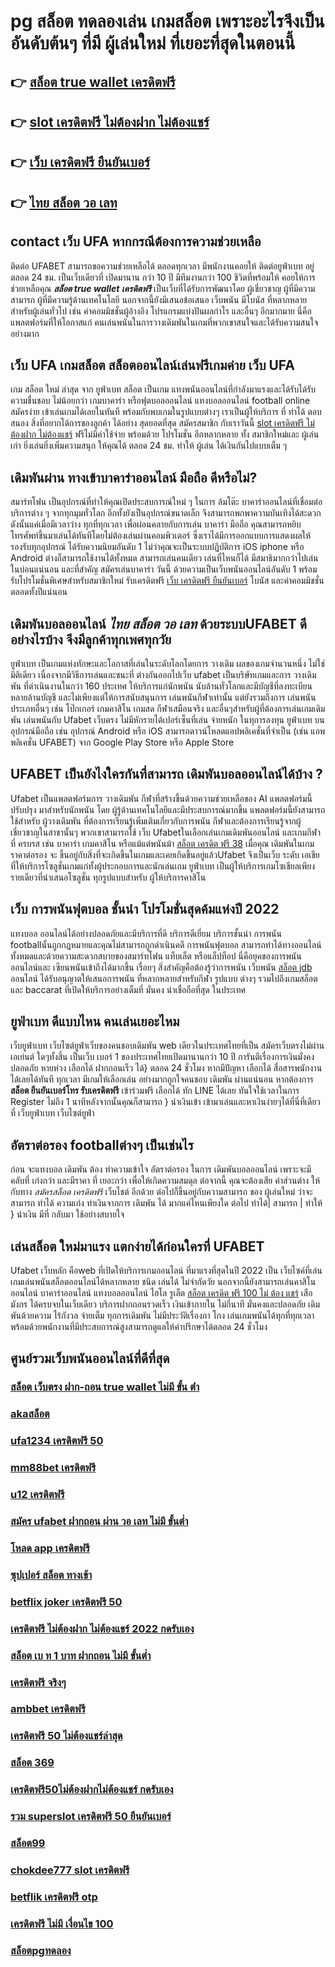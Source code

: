 # pg สล็อต ทดลองเล่น  เกมสล็อต เพราะอะไรจึงเป็น อันดับต้นๆ  ที่มี ผู้เล่นใหม่ ที่เยอะที่สุดในตอนนี้

## 👉 [สล็อต true wallet เครดิตฟรี](https://mabet.net/20-free-100/)
## 👉 [slot เครดิตฟรี ไม่ต้องฝาก ไม่ต้องแชร์](https://mabet.net/register/)
## 👉 [เว็บ เครดิตฟรี ยืนยันเบอร์](https://member.mabet.net/?action=login)
## 👉 [ไทย สล็อต วอ เลท](https://mabet.net/credit-free-50/)

##  contact เว็บ UFA หากกรณีต้องการความช่วยเหลือ

ติดต่อ UFABET สามารถขอความช่วยเหลือได้ ตลอดทุกเวลา มีพนักงานคอยให้  ติดต่อยูฟ่าเบท อยู่ตลอด 24 ชม. เป็นเว็บเดียวที่ เปิดมานาน กว่า 10 ปี มีทีมงานกว่า 100 ชีวิตที่พร้อมให้ คอยให้การช่วยเหลือคุณ ***สล็อต true wallet เครดิตฟรี*** เป็นเว็บที่ได้รับการพัฒนาโดย ผู้เชี่ยวชาญ ผู้ที่มีความสามารถ ผู้ที่มีความรู้ด้านเทคโนโลยี นอกจากนี้ยังมีเสนอข้อเสนอ  เว็บพนัน มีโบนัส  ที่หลากหลายสำหรับผู้เล่นทั่วไป เช่น ค่าคอมมิชชั่นผู้อ้างอิง โปรแกรมแบ่งปันผลกำไร และอื่นๆ อีกมากมาย นี่คือแพลตฟอร์มที่ให้โอกาสแก่ คนเล่นพนันในการวางเดิมพันในเกมที่พวกเขาสนใจและได้รับความสนใจอย่างมาก

## เว็บ UFA เกมสล็อต  สล็อตออนไลน์เล่นฟรีเกมค่าย เว็บ UFA

 เกม สล็อต ใหม่ ล่าสุด จาก ยูฟ่าเบท สล็อต  เป็นเกม แทงพนันออนไลน์ที่กำลังมาแรงและได้รับได้รับความชื่นชอบ ไม่น้อยกว่า  เกมบาคาร่า  หรือฟุตบอลออนไลน์ แทงบอลออนไลน์ football online  สมัครง่าย เข้าเล่นเกมได้เลยในทันที พร้อมกับพบเกมในรูปแบบต่างๆ  เราเป็นผู้ให้บริการ ที่ ทำได้ ตอบสนอง  สิ่งที่อยากได้การของลูกค้า ได้อย่าง สุดยอดที่สุด สมัครสมาชิก กับเราวันนี้ [slot เครดิตฟรี ไม่ต้องฝาก ไม่ต้องแชร์](https://member.mabet.net/?action=login) ฟรีไม่มีค่าใช้จ่าย พร้อมด้วย โปรโมชั่น อีกหลากหลาย  ทั้ง สมาชิกใหม่และ ผู้เล่น เก่า ยิ่งเล่นยิ่งเพิ่มความสนุก ให้คุณได้ ตลอด 24 ชม.  ทำให้ ผู้เล่น  ได้เงินกันไปแบบเต็ม ๆ


## เดิมพันผ่าน ทางเข้าบาคาร่าออนไลน์ มือถือ  ดีหรือไม่?

สมาร์ทโฟน เป็นอุปกรณ์ที่ทำให้คุณเปิดประสบการณ์ใหม่ ๆ ในการ  ล้มโต๊ะ บาคาร่าออนไลน์ที่เชื่อมต่อบริการต่าง ๆ จากทุกมุมทั่วโลก อีกทั้งยังเป็นอุปกรณ์ขนาดเล็ก จึงสามารถพกพาความบันเทิงได้สะดวกดังนั้นแค่เมื่อมีเวลาว่าง  ทุกที่ทุกเวลา เพื่อผ่อนคลายกับการเล่น บาคาร่า มือถือ คุณสามารถหยิบโทรศัพท์ขึ้นมาเล่นได้ทันทีโดยไม่ต้องเล่นผ่านคอมพิวเตอร์ ซึ่งเราได้มีการออกแบบการแสดงผลให้รองรับทุกอุปกรณ์  ได้รับความนิยมอันดับ 1  ไม่ว่าคุณจะเป็นระบบปฏิบัติการ iOS iphone หรือ Android ต่างก็สามารถใช้งานได้ทั้งหมด สามารถเล่นคนเดียว เล่นที่ไหนก็ได้ มีสมาธิมากกว่าไปเล่นในบ่อนแน่นอน และที่สำคัญ สมัครเล่นบาคาร่า วันนี้ ด้วยความเป็นเว็บพนันออนไลน์อันดับ 1  พร้อมรับโปรโมชั่นพิเศษสำหรับสมาชิกใหม่ รับเครดิตฟรี [เว็บ เครดิตฟรี ยืนยันเบอร์](https://mabet.net/credit-free-50/) โบนัส และค่าคอมมิชชั่นตลอดทั้งปีแน่นอน


##  เดิมพันบอลออนไลน์ *ไทย สล็อต วอ เลท* ด้วยระบบUFABET ดีอย่างไรบ้าง จึงมีลูกค้าทุกเพศทุกวัย

 ยูฟ่าเบท เป็นเกมแห่งทักษะและโอกาสที่เล่นในระดับโลกโดยการ วางเดิม ผลของเกมจำนวนหนึ่ง ไม่ใช่มิติเดียว เนื่องจากมีวิธีการเล่นและชนะที่ ต่างกันออกไปเว็บ ufabet เป็นบริษัทเกมและการ วางเดิมพัน ที่ดำเนินงานในกว่า 160 ประเทศ ให้บริการแก่นักพนัน นับล้านทั่วโลกและมีบัญชีที่ลงทะเบียนหลายล้านบัญชี และไม่เพียงแต่ให้การสนับสนุนการ เล่นพนันกีฬาเท่านั้น แต่ยังรวมถึงการ เล่นพนัน ประเภทอื่นๆ เช่น โป๊กเกอร์ เกมคาสิโน เกมสด กีฬาเสมือนจริง และอื่นๆสำหรับผู้ที่ต้องการเล่นเกมเดิมพัน เล่นพนันกับ Ufabet เว็บตรง ไม่มีหักรายได้เปอร์เซ็นที่เล่น  จ่ายหนัก ในทุการลงทุน  ยูฟ่าเบท  บนอุปกรณ์มือถือ เช่น อุปกรณ์ Android หรือ iOS สามารถดาวน์โหลดแอปพลิเคชั่นที่จำเป็น (เช่น แอพพลิเคชั่น UFABET) จาก Google Play Store หรือ Apple Store 


## UFABET เป็นยังไงใครกันที่สามารถ เดิมพันบอลออนไลน์ได้บ้าง ?

Ufabet เป็นแพลตฟอร์มการ วางเดิมพัน กีฬาที่สร้างขึ้นด้วยความช่วยเหลือของ AI แพลตฟอร์มนี้ปรับปรุง มาสำหรับนักพนัน โดย ผู้รู้ด้านเทคโนโลยีและมีประสบการณ์มากขึ้น แพลตฟอร์มนี้ยังสามารถใช้สำหรับ ผู้วางเดิมพัน ที่ต้องการเรียนรู้เพิ่มเติมเกี่ยวกับการพนัน กีฬาและต้องการเรียนรู้จากผู้เชี่ยวชาญในสาขานั้นๆ พวกเขาสามารถใช้  เว็บ Ufabetในเลือกเล่นเกมเดิมพันออนไลน์ และเกมกีฬาที่ ครบรส เช่น บาคาร่า เกมคาสิโน หรือแม้แต่พนันม้า [สล็อต เครดิต ฟรี 38](https://mabet.net/credit-free-100/) เมื่อคุณ เดิมพันในเกมราคาต่อรอง จะ ขึ้นอยู่กับสิ่งที่จะเกิดขึ้นในเกมและเคยเกิดขึ้นอยู่แล้วUfabet  จึงเป็นเว็บ ระดับ เอเชีย ที่ให้บริการโซลูชั่นเกมแก่ทั้งผู้ประกอบการและนักเล่นเกม  ยูฟ่าเบท เป็นผู้ให้บริการเกมโซเชียลเพียงรายเดียวที่นำเสนอโซลูชั่น ทุกรูปแบบสำหรับ ผู้ให้บริการคาสิโน 


## เว็บ  การพนันฟุตบอล ชั้นนำ  โปรโมชั่นสุดค้มแห่งปี 2022

แทงบอล ออนไลน์ได้อย่างปลอดภัยและมีบริการที่ดี บริการดีเยี่ยม บริการชั้นนำ การพนัน  footballนั้นถูกกฎหมายและคุณไม่สามารถถูกดำเนินคดี  การพนันฟุตบอล สามารถทำได้ทางออนไลน์ทั้งหมดและด้วยความสะดวกสบายของสมาร์ทโฟน แท็บเล็ต หรือแล็ปท็อป นี่คือยุคของการพนันออนไลน์และ เซียนพนันเข้าถึงได้มากขึ้น เรื่อยๆ สิ่งสำคัญคือต้องรู้ว่าการพนัน เว็บพนัน [สล็อต jdb](https://mabet.net/) ออนไลน์ ได้รับอนุญาตให้เสนอการพนัน ที่หลากหลายสำหรับกีฬา รูปแบบ ต่างๆ รวมไปถึงเกมสล็อต  และ baccarat ที่เปิดให้บริการอย่างเต็มที่ มั่นคง น่าเชื่อถือที่สุด ในประเทศ 

## ยูฟ่าเบท  ดีแบบไหน คนเล่นเยอะไหม

  เว็บยูฟ่าเบท เว็บไซต์ยูฟ่าเว็บของคนชอบเดิมพัน web เดียวในประเทศไทยที่เป็น สมัครเว็บตรงไม่ผ่านเอเย่นต์   ใดๆทั้งสิ้น เป็นเว็บ เบอร์ 1 ของประเทศไทยเปิดมานานกว่า 10 ปี การันตีเรื่องการเงินมั่งคงปลอดภัย หายห่วง  เลือกได้ ฝากถอนเร็ว ได้} ตลอด 24 ชั่วโมง หากมีปัญหา เลือกได้  สื่อสารพนักงานได้เลยได้ทันที ทุกเวลา  มีเกมให้เลือกเล่น อย่างมากถูกใจคนชอบ เดิมพัน ผ่านแน่นอน หากต้องการ  **สล็อต ยืนยันเบอร์โทร รับเครดิตฟรี** เข้าร่วมฟรี  เลือกได้ ทัก LINE  ได้เลย ทันใจใช้เวลาในการ Register ไม่ถึง 1 นาทีหลังจากนั้นคุณก็สามารถ } นำเงินเข้า เข้ามาเล่นและหาเงินง่ายๆได้ที่นี่ที่เดียวที่ เว็บยูฟ่าเบท เว็บไซต์ยูฟ่า


##  อัตราต่อรอง footballต่างๆ  เป็นเช่นไร

ก่อน จะแทงบอล เดิมพัน  ต้อง  ทำความเข้าใจ   อัตราต่อรอง ในการ เดิมพันบอลออนไลน์ เพราะจะมี คลับที่ เก่งกว่า และมีราคา ที่ เยอะกว่า เพื่อให้เกิดความสมดุล   ต่อจากนี้ คุณจะต้องเสีย  ค่าส่วนต่าง ให้กับทาง *สมัครสล็อต เครดิตฟรี* เว็บไชต์  อีกด้วย ต่อไปก็ขึ้นอยู่กับความสามารถ  ของ ผู้เล่นใหม่  ว่าจะสามารถ ทำได้ ความเก่ง ทำเงินจากการ  เดิมพัน ได้ มากแค่ไหนเพียงใด  ต่อไป  ทำได้| สามารถ | ทำให้ }  นำเงิน  มีที่   กลับมา  ใช้อย่างสบายใจ

## เล่นสล็อต ใหม่มาแรง แตกง่ายได้ก่อนใครที่  UFABET

 Ufabet เว็บหลัก คือweb ที่เปิดให้บริการเกมออนไลน์ ที่มาแรงที่สุดในปี 2022 เป็น เว็บไซค์ที่เล่น เกมเล่นพนันสล็อตออนไลน์ได้หลากหลาย ชนิด  เล่นได้ ไม่จำกัดวัย นอกจากนี้ยังสามารถเล่นคาสิโนออนไลน์ บาคาร่าออนไลน์ แทงบอลออนไลน์ ไฮโล รูเล็ต [สล็อต เครดิต ฟรี 100 ไม่ ต้อง แชร์](https://mabet.net/pg-slot-credit-free/) เสือมังกร ได้ครบจบในเว็บเดียว บริการฝากถอนรวดเร็ว  เงินเข้าภายใน ไม่กี่นาที  มั่นคงและปลอดภัย เดิมพันด้วยความ ไร้กังวล จ่ายเต็ม ทุกการเดิมพัน ไม่มีประวัติเรื่องกา โกง เล่นเกมพนันได้ทุกที่ทุกเวลา พร้อมด้วยพนักงานที่มีประสบการณ์สูงสามารถดูแลให้คำปรึกษาได้ตลอด 24 ชั่วโมง


## ศูนย์รวมเว็บพนันออนไลน์ที่ดีที่สุด

### [สล็อต เว็บตรง ฝาก-ถอน true wallet ไม่มี ขั้น ต่ํา](https://atom.io/themes/MABET.net%20โบนัสเยอะที่สุด%20เครดิตฟรี%20ไม่ต้องฝากไม่ต้องแชร์%202022%20ล่าสุด%20008%20สล็อต%20ฝาก%2020%20รับ%20100%20แตกหนัก)
### [akaสล็อต](https://atom.io/themes/MABET.net%20โบนัสเยอะที่สุด%20เครดิตฟรี%20avg168slot%20008%20สล็อต%20ฝาก%2020%20รับ%20100%20แตกหนัก)
### [ufa1234 เครดิตฟรี 50](https://atom.io/themes/MABET.net%20โบนัสเยอะที่สุด%20สล็อต%20ค่าย%20jili%20008%20สล็อต%20ฝาก%2020%20รับ%20100%20แตกหนัก)
### [mm88bet เครดิตฟรี](https://atom.io/themes/MABET.net%20โบนัสเยอะที่สุด%20สล็อตxoทั้งหมด%20008%20สล็อต%20ฝาก%2020%20รับ%20100%20แตกหนัก)
### [u12 เครดิตฟรี](https://atom.io/themes/MABET.net%20โบนัสเยอะที่สุด%20สล็อตxo%20ออโต้%20008%20สล็อต%20ฝาก%2020%20รับ%20100%20แตกหนัก)
### [สมัคร ufabet ฝากถอน ผ่าน วอ เลท ไม่มี ขั้นต่ำ](https://atom.io/themes/MABET.net%20โบนัสเยอะที่สุด%20betflik%20เครดิตฟรี%202021%20008%20สล็อต%20ฝาก%2020%20รับ%20100%20แตกหนัก)
### [โหลด app เครดิตฟรี](https://atom.io/themes/MABET.net%20โบนัสเยอะที่สุด%20สมัคร%20ufabet%20ขั้นต่ำ%20100%20008%20สล็อต%20ฝาก%2020%20รับ%20100%20แตกหนัก)
### [ซุปเปอร์ สล็อต ทางเข้า](https://atom.io/themes/MABET.net%20โบนัสเยอะที่สุด%20superslotxdเครดิตฟรี50%20008%20สล็อต%20ฝาก%2020%20รับ%20100%20แตกหนัก)
### [betflix joker เครดิตฟรี 50](https://atom.io/themes/MABET.net%20โบนัสเยอะที่สุด%20456สล็อต%20008%20สล็อต%20ฝาก%2020%20รับ%20100%20แตกหนัก)
### [เครดิตฟรี ไม่ต้องฝาก ไม่ต้องแชร์ 2022 กดรับเอง](https://atom.io/themes/MABET.net%20โบนัสเยอะที่สุด%20thaislotเครดิตฟรี%20008%20สล็อต%20ฝาก%2020%20รับ%20100%20แตกหนัก)
### [สล็อต เบ ท 1 บาท ฝากถอน ไม่มี ขั้นต่ำ](https://atom.io/themes/MABET.net%20โบนัสเยอะที่สุด%20รวมสล็อตทุกค่ายในเว็บเดียว%20เครดิตฟรี%20008%20สล็อต%20ฝาก%2020%20รับ%20100%20แตกหนัก)
### [เครดิตฟรี จริงๆ](https://atom.io/themes/MABET.net%20โบนัสเยอะที่สุด%20โหลด%20app%20เครดิตฟรี%20008%20สล็อต%20ฝาก%2020%20รับ%20100%20แตกหนัก)
### [ambbet เครดิตฟรี](https://atom.io/themes/MABET.net%20โบนัสเยอะที่สุด%20สล็อต%20เดโม่%20008%20สล็อต%20ฝาก%2020%20รับ%20100%20แตกหนัก)
### [เครดิตฟรี 50 ไม่ต้องแชร์ล่าสุด](https://atom.io/themes/MABET.net%20โบนัสเยอะที่สุด%20สล็อต%20เครดิตฟรี%2050%20บาท%20แค่สมัคร%20008%20สล็อต%20ฝาก%2020%20รับ%20100%20แตกหนัก)
### [สล็อต 369](https://atom.io/themes/MABET.net%20โบนัสเยอะที่สุด%20สล็อตspg%20008%20สล็อต%20ฝาก%2020%20รับ%20100%20แตกหนัก)
### [เครดิตฟรี50ไม่ต้องฝากไม่ต้องแชร์ กดรับเอง](https://atom.io/themes/MABET.net%20โบนัสเยอะที่สุด%20สล็อต%20wallet%20เครดิตฟรี%20008%20สล็อต%20ฝาก%2020%20รับ%20100%20แตกหนัก)
### [รวม superslot เครดิตฟรี 50 ยืนยันเบอร์](https://atom.io/themes/MABET.net%20โบนัสเยอะที่สุด%20เครดิตฟรี50ทํายอด300ถอน300ล่าสุด%20008%20สล็อต%20ฝาก%2020%20รับ%20100%20แตกหนัก)
### [สล็อต99](https://atom.io/themes/MABET.net%20โบนัสเยอะที่สุด%20spinix%20เครดิตฟรี300%20008%20สล็อต%20ฝาก%2020%20รับ%20100%20แตกหนัก)
### [chokdee777 slot เครดิตฟรี](https://atom.io/themes/MABET.net%20โบนัสเยอะที่สุด%20สล็อต%20เกมส์%20ไหนดี%20โบนัสแตกบ่อย%202021%20008%20สล็อต%20ฝาก%2020%20รับ%20100%20แตกหนัก)
### [betflik เครดิตฟรี otp](https://atom.io/themes/MABET.net%20โบนัสเยอะที่สุด%20สมัคร%20ufabet%20วอเลท%20เครดิตฟรี%20008%20สล็อต%20ฝาก%2020%20รับ%20100%20แตกหนัก)
### [เครดิตฟรี ไม่มี เงื่อนไข 100](https://atom.io/themes/MABET.net%20โบนัสเยอะที่สุด%20superslot%20เครดิตฟรี%20ยืนยันotp%20008%20สล็อต%20ฝาก%2020%20รับ%20100%20แตกหนัก)
### [สล็อตpgทดลอง](https://atom.io/themes/MABET.net%20โบนัสเยอะที่สุด%20สล็อต66666%20008%20สล็อต%20ฝาก%2020%20รับ%20100%20แตกหนัก)